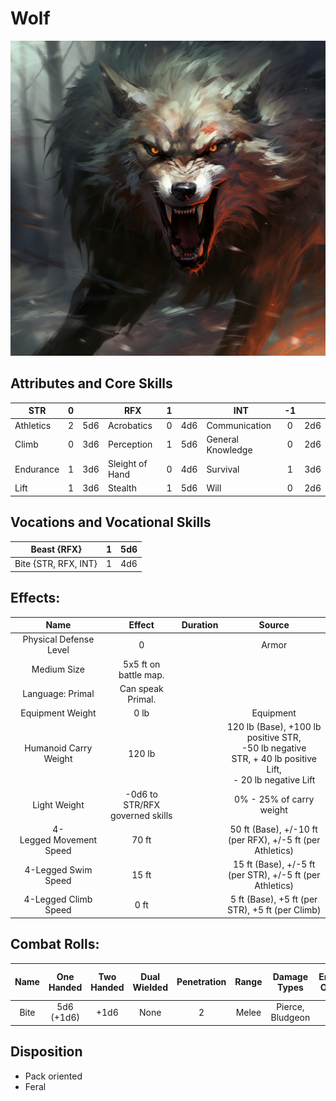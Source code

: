 # Wolf

![alt_text](Wolf.png)

## Attributes and Core Skills

| STR       |   0   |       | RFX             |   1   |       | INT               |  -1   |       |
| --------- | :---: | :---: | --------------- | :---: | :---: | ----------------- | :---: | :---: |
| Athletics |   2   |  5d6  | Acrobatics      |   0   |  4d6  | Communication     |   0   |  2d6  |
| Climb     |   0   |  3d6  | Perception      |   1   |  5d6  | General Knowledge |   0   |  2d6  |
| Endurance |   1   |  3d6  | Sleight of Hand |   0   |  4d6  | Survival          |   1   |  3d6  |
| Lift      |   1   |  3d6  | Stealth         |   1   |  5d6  | Will         |   0   |  2d6  |

## Vocations and Vocational Skills

| Beast {RFX} |   1   |  5d6  |
| ----------- | :---: | :---: |
| Bite {STR, RFX, INT}  |   1   |  4d6  |

## Effects:

|          Name           |             Effect              | Duration |                        Source                         |
| :---------------------: | :-----------------------------: | :------: | :---------------------------------------------------: |
| Physical Defense Level  |                0                |          |                         Armor                         |
|       Medium Size       |      5x5 ft on battle map.      |          |                                                       |
|    Language: Primal     |        Can speak Primal.        |          |                                                       |
|    Equipment Weight     |              0 lb               |          |                       Equipment                       |
|  Humanoid Carry Weight  |             120 lb              |          |  120 lb (Base), +100 lb positive STR,<br />-50 lb negative STR, + 40 lb positive Lift,<br />- 20 lb negative Lift  |
|      Light Weight       | -0d6 to STR/RFX governed skills |          |               0% - 25% of carry weight                |
| 4-Legged Movement Speed |              70 ft              |          | 50 ft (Base), +/-10 ft (per RFX), +/-5 ft (per Athletics) |
|   4-Legged Swim Speed   |              15 ft              |          | 15 ft (Base), +/-5 ft (per STR), +/-5 ft (per Athletics)  |
|  4-Legged Climb Speed   |              0 ft               |          |    5 ft (Base), +5 ft (per STR), +5 ft (per Climb)    |

## Combat Rolls:

| Name  | One<br />Handed | Two<br />Handed | Dual<br />Wielded | Penetration | Range | Damage<br />Types | Engageable<br />Opponents | Area Of<br />Effect | Resource<br />Class |
| :---: | :-------------: | :-------------: | :---------------: | :---------: | :---: | :---------------: | :-----------------------: | :-----------------: | :-----------------: |
| Bite  | 5d6<br />(+1d6) |      +1d6       |       None        |      2      | Melee | Pierce, Bludgeon  |             2             |                     |                     |

## Disposition

- Pack oriented
- Feral
